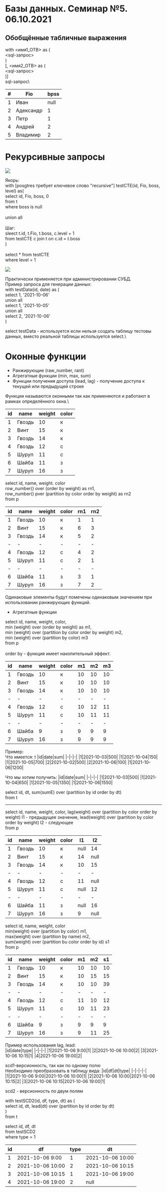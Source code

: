 # Базы данных. Семинар №5. 06.10.2021
## Обобщённые табличные выражения

with <имя1_ОТВ> as (\
    <sql-запрос>\
)\
[, <имя2_ОТВ> as (\
    <sql-запрос>\
)]\
sql-запрос\

|#|Fio|bpss|
|-|-|-|
|1|Иван|null|
|2|Адександр|1|
|3|Петр|1|
|4|Андрей|2|
|5|Владимир|2|

# Рекурсивные запросы

![](1.jpg)

Якорь:\
with [posgtres требует ключевое слово "recursive"] testCTE(id, Fio, boss, level) as(\
select id, Fio, boss, 0\
from t\
where boss is null\
\
union all\
\
Шаг:\
sleect t.id, t.Fio, t.boss, c.level + 1\
from testCTE c join t on c.id = t.boss\
)\
\
select * from testCTE\
where level = 1

![](2.jpg)

Практически применяется при администрировании СУБД.\
Пример запроса для генерации данных:\
with testData(id, date) as (\
select 1, '2021-10-06'\
union all\
select 1, '2021-10-05'\
union all\
select 2, '2021-10-06'\
)

select testData - используется если нельзя создать таблицу тестовы данных, вместо реальной таблицы используется select.\

# Оконные функции
* Ранжирующие (raw_number, rant)
* Агрегатные функции (min, max, sum)
* Функции получения доступа (lead, lag) - получение доступа к текущей или предыдущей строке

Функции называются оконными так как применяются и работают в рамках определённого окна.\

|id|name|weight|color|
|-|-|-|-|
|1|Гвоздь|10|к|
|2|Винт|15|к|
|3|Гвоздь|14|к|
|4|Гвоздь|12|с|
|5|Шуруп|11|с|
|6|Шайба|11|з|
|7|Шуруп|16|з|

select id, name, weight. color\
row_number() over (order by weight) as rn1,\
row_number() pver (partition by color order by weight) as rn2\
from p

|id|name|weight|color|rn1|rn2|
|-|-|-|-|-|-|
|1|Гвоздь|10|к|1|1|
|2|Винт|15|к|6|3|
|3|Гвоздь|14|к|5|2|
|-|-|-|-|-|-|-|
|4|Гвоздь|12|с|4|2|
|5|Шуруп|11|с|2|1|
|-|-|-|-|-|-|-|
|6|Шайба|11|з|3|1|
|7|Шуруп|16|з|7|2|

Одинаковые элементы будут помечены одинаковым значением при использовании ранжирующих функций.

* Агрегатные функции

select id, name, weight, color,\
min (weight) over (order by weight) as m1,\
min (weight) over (partition by color order by weight) m2,\
min (weight) over (partition by color) m3\
from p\
\
order by - функция имеет накопительный эффект.

|id|name|weight|color|m1|m2|m3|
|-|-|-|-|-|-|-|
|1|Гвоздь|10|к|10|10|10|
|2|Винт|15|к|10|10|10|
|3|Гвоздь|14|к|10|10|10|
|-|-|-|-|-|-|-|
|4|Гвоздь|12|с|10|12|11|
|5|Шуруп|11|с|10|11|11|
|-|-|-|-|-|-|-|
|6|Шайба|9|з|9|9|9|
|7|Шуруп|16|з|9|9|9|

Пример:\
Что имеется:
t
|id|date|sum|
|-|-|-|
|1|2021-10-03|500|
|1|2021-10-04|150|
|1|2021-10-05|700|
|2|2021-10-02|500|
|2|2021-10-06|100|
|1|2021-10-06|1200|

Что мы хотим получить:
|id|date|sum|
|-|-|-|
|1|2021-10-03|500|
|1|2021-10-04|650|
|1|2021-10-05|1350|
|1|2021-10-06|1550|

select id, dt, sum(sumE) over (partition by id order by dt)\
from t

___
select id, name, weight, color, lag(weight) over (partition by color order by weight) l1 - предыдущее значение,
lead(weight) over (partition by color order by weight) l2 - следующее\
from p

|id|name|weight|color|l1|l2|
|-|-|-|-|-|-|
|1|Гвоздь|10|к|null|14|
|2|Винт|15|к|14|null|
|3|Гвоздь|14|к|10|15|
|-|-|-|-|-|-|-|
|4|Гвоздь|12|с|11|null|
|5|Шуруп|11|с|null|12|
|-|-|-|-|-|-|-|
|6|Шайба|11|з|null|16|
|7|Шуруп|16|з|9|null|

select id, name, weight, color\
min(weight) over (partition by color) m1,\
max(weight) over (partition by name) m2,\
sum(weight) over (partition bu color order by id) s1\
from p

|id|name|weight|color|m1|m2|s1|
|-|-|-|-|-|-|-|
|1|Гвоздь|10|к|10|10|10|
|2|Винт|15|к|10|15|15|
|3|Гвоздь|14|к|10|10|39|
|-|-|-|-|-|-|-|
|4|Гвоздь|12|с|11|10|12|
|5|Шуруп|11|с|10|11|23|
|-|-|-|-|-|-|-|
|6|Шайба|9|з|9|9|9|
|7|Шуруп|16|з|9|11|25|

Пример использования lag, lead:\
|id|date|type|
|-|-|-|
|1|2021-10-06 9:00|1|
|2|2021-10-06 10:00|2|
|3|2021-10-06 10:15|1|
|4|2021-10-06 19:00|2|

scd1-версионность, так как по одному полю\
Необходимо преобразовать в таблицу вида:
|id|df|dt|type|
|-|-|-|-|
|1|2021-10-06 9:00|2021-10-06 10:00|1|
|2|2021-10-06 10:00|2021-10-06 10:15|2|
|3|2021-10-06 10:15|2021-10-06 19:00|1|

scd2 - версионность по двум полям

with testSCD2(id, df, type, dt) as (\
select id, dt, lead(dt) over (partition by id order by dt)\
)\
from t

select id, df, dt\
from testSCD2\
where type = 1

|id|df|type|dt|
|-|-|-|-|
|1|2021-10-06 9:00|1|2021-10-06 10:00|
|2|2021-10-06 10:00|2|2021-10-06 10:15|
|3|2021-10-06 10:15|1|2021-10-06 19:00|
|4|2021-10-06 19:00|2| null |